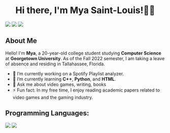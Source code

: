 <h1 align="center">Hi there, I'm Mya Saint-Louis!👩🏾</h1>

<p>
<a href="https://www.linkedin.com/in/mya-s-557ab4200?lipi=urn%3Ali%3Apage%3Ad_flagship3_profile_view_base_contact_details%3BRg9zgdJUQwOHNAZ2b8zkew%3D%3D">
  <img src="https://img.shields.io/badge/LinkedIn-blue?style=flat-square&logo=linkedin&labelColor=blue"></a>
<a href="mailto:mya.sailouis@gmail.com">
   <img src="https://img.shields.io/badge/Gmail-D14836?style=flat-square&logo=gmail&logoColor=white"></a>
<img src="https://img.shields.io/badge/Pronouns-she%2Fher-blueviolet?style=flat-square&logo">
</p>

## About Me

Hello! I'm **Mya**, a 20-year-old college student studying **Computer Science** at **Georgetown University**. As of the Fall 2022 semester, I am taking a leave of absence and residing in Tallahassee, Florida. 

- 🔭 I’m currently working on a Spotify Playlist analyzer. 
- 🌱 I’m currently learning **C++**, **Python**, and **HTML**.
- 💬 Ask me about video games, writing, books
- ⚡ Fun fact: In my free time, I enjoy reading academic papers related to video games and the gaming industry.

## Programming Languages: 
<p><img src= "https://img.shields.io/badge/-C++-00599C?logo=c%2B%2B&style=for-the-badge">
<img src= "https://img.shields.io/badge/python-3670A0?logo=python&logoColor=ffdd54&style=for-the-badge">
</p>
